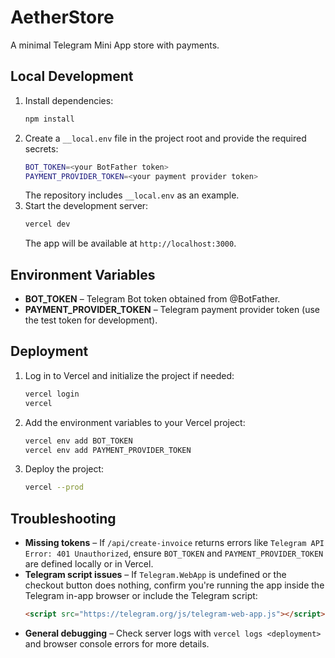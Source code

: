 # AetherStore

A minimal Telegram Mini App store with payments.

## Local Development

1. Install dependencies:
   ```bash
   npm install
   ```
2. Create a `__local.env` file in the project root and provide the required secrets:
   ```bash
   BOT_TOKEN=<your BotFather token>
   PAYMENT_PROVIDER_TOKEN=<your payment provider token>
   ```
   The repository includes `__local.env` as an example.
3. Start the development server:
   ```bash
   vercel dev
   ```
   The app will be available at `http://localhost:3000`.

## Environment Variables

- **BOT_TOKEN** – Telegram Bot token obtained from @BotFather.
- **PAYMENT_PROVIDER_TOKEN** – Telegram payment provider token (use the test token for development).

## Deployment

1. Log in to Vercel and initialize the project if needed:
   ```bash
   vercel login
   vercel
   ```
2. Add the environment variables to your Vercel project:
   ```bash
   vercel env add BOT_TOKEN
   vercel env add PAYMENT_PROVIDER_TOKEN
   ```
3. Deploy the project:
   ```bash
   vercel --prod
   ```

## Troubleshooting

- **Missing tokens** – If `/api/create-invoice` returns errors like `Telegram API Error: 401 Unauthorized`, ensure `BOT_TOKEN` and `PAYMENT_PROVIDER_TOKEN` are defined locally or in Vercel.
- **Telegram script issues** – If `Telegram.WebApp` is undefined or the checkout button does nothing, confirm you're running the app inside the Telegram in-app browser or include the Telegram script:
  ```html
  <script src="https://telegram.org/js/telegram-web-app.js"></script>
  ```
- **General debugging** – Check server logs with `vercel logs <deployment>` and browser console errors for more details.

